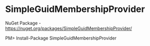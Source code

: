 SimpleGuidMembershipProvider
============================

NuGet Package - https://nuget.org/packages/SimpleGuidMembershipProvider/

PM> Install-Package SimpleGuidMembershipProvider
